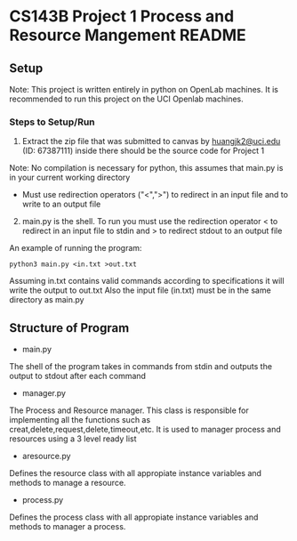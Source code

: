 # CS143B Project 1 Process and Resource Mangement README

## Setup
Note: This project is written entirely in python on OpenLab machines. It is recommended to run this project on the UCI Openlab machines.

### Steps to Setup/Run
1. Extract the zip file that was submitted to canvas by huangjk2@uci.edu (ID: 67387111) inside there should be the source code for Project 1

Note: No compilation is necessary for python, this assumes that main.py is in your current working directory
- Must use redirection operators ("<",">") to redirect in an input file and to write to an output file
2. main.py is the shell. To run you must use the redirection operator < to redirect in an input file to stdin and > to redirect stdout to an output file

An example of running the program:
```
python3 main.py <in.txt >out.txt
```
Assuming in.txt contains valid commands according to specifications it will write the output to out.txt
Also the input file (in.txt) must be in the same directory as main.py

## Structure of Program
- main.py

The shell of the program takes in commands from stdin and outputs the output to stdout after each command
- manager.py

The Process and Resource manager. This class is responsible for implementing all the functions such as creat,delete,request,delete,timeout,etc. It is used to manager process and resources using a 3 level ready list
- aresource.py

Defines the resource class with all appropiate instance variables and methods to manage a resource.
- process.py

Defines the process class with all appropiate instance variables and methods to manager a process.